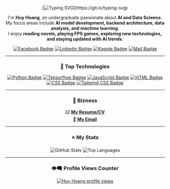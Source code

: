 <div align="center">

[![Typing SVG](https://readme-typing-svg.herokuapp.com?font=Calling+Code&size=50&duration=3000&pause=1000&color=0B6B65&background=21177700&center=true&vCenter=true&width=1000&height=100&separator=%3C&lines=Hi+There!%F0%9F%91%8B;+I'm+Huy+Hoang!)](https://git.io/typing-svg)

I'm **Huy Hoang**, an undergraduate passionate about **AI and Data Science**.  
My focus areas include **AI model development, backend architecture, data analysis, and machine learning**.  
I enjoy **reading novels, playing FPS games, exploring new technologies, and staying updated with AI trends**.  

[![Facebook Badge](https://img.shields.io/badge/Facebook-1877F2?style=for-the-badge&logo=facebook&logoColor=white)](https://www.facebook.com/profile.php?id=100008454588441) 
[![Linkedin Badge](https://img.shields.io/badge/LinkedIn-0077B5?style=for-the-badge&logo=linkedin&logoColor=white)](https://www.linkedin.com/in/hoang-huy-6b77a12a8/) 
[![Kaggle Badge](https://img.shields.io/badge/Kaggle-20BEFF?style=for-the-badge&logo=Kaggle&logoColor=white)](https://www.kaggle.com/hhhoang) 
[![Mail Badge](https://img.shields.io/badge/Gmail-D14836?style=for-the-badge&logo=gmail&logoColor=white)](mailto:ha.huy.hoang.tk@gmail.com)

---

### 🚀 Top Technologies

[![Python Badge](https://img.shields.io/badge/Python-14354C?style=for-the-badge&logo=python&logoColor=white)](#) 
[![Tensorflow Badge](https://img.shields.io/badge/TensorFlow-FF6F00?style=for-the-badge&logo=tensorflow&logoColor=white)](#) 
[![JavaScript Badge](https://img.shields.io/badge/JavaScript-323330?style=for-the-badge&logo=javascript&logoColor=F7DF1E)](#) 
[![HTML Badge](https://img.shields.io/badge/HTML5-E34F26?style=for-the-badge&logo=html5&logoColor=white)](#) 
[![CSS Badge](https://img.shields.io/badge/CSS3-1572B6?style=for-the-badge&logo=css3&logoColor=white)](#) 
[![Tailwind CSS Badge](https://img.shields.io/badge/Tailwind_CSS-38B2AC?style=for-the-badge&logo=tailwind-css&logoColor=white)](#) 

---

### 📂 Bizness

 :keyboard: [**My Resume/CV**](https://l1af.vercel.app/)  
 :email: [**My Email**](mailto:ha.huy.hoang.tk@gmail.com)  

---

### ⭐ My Stats

<img alt="GitHub Stats" src="https://github-readme-stats.vercel.app/api?username=l1aF-2027&show_icons=true&theme=transparent"/>
<img alt="Top Languages" src="https://github-readme-stats.vercel.app/api/top-langs/?username=l1aF-2027&layout=compact&&langs_count=8"/>

---

### 👁️‍🗨️ Profile Views Counter

[![Huy Hoang profile views](https://u8views.com/api/v1/github/profiles/114857534/views/day-week-month-total-count.svg)](https://u8views.com/github/l1aF-2027)

</div>
